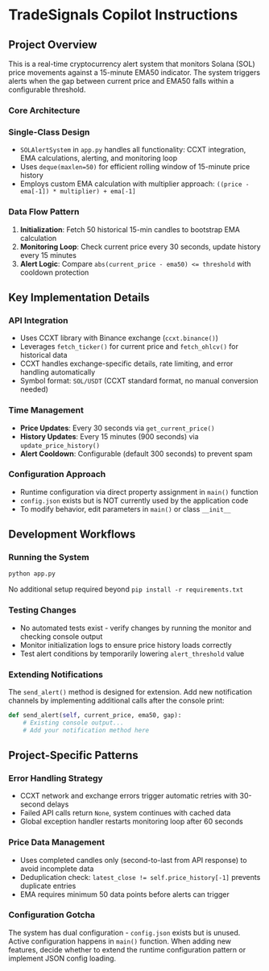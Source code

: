 # TradeSignals Copilot Instructions

## Project Overview
This is a real-time cryptocurrency alert system that monitors Solana (SOL) price movements against a 15-minute EMA50 indicator. The system triggers alerts when the gap between current price and EMA50 falls within a configurable threshold.

### Core Architecture

### Single-Class Design
- `SOLAlertSystem` in `app.py` handles all functionality: CCXT integration, EMA calculations, alerting, and monitoring loop
- Uses `deque(maxlen=50)` for efficient rolling window of 15-minute price history
- Employs custom EMA calculation with multiplier approach: `((price - ema[-1]) * multiplier) + ema[-1]`

### Data Flow Pattern
1. **Initialization**: Fetch 50 historical 15-min candles to bootstrap EMA calculation
2. **Monitoring Loop**: Check current price every 30 seconds, update history every 15 minutes
3. **Alert Logic**: Compare `abs(current_price - ema50) <= threshold` with cooldown protection

## Key Implementation Details

### API Integration
- Uses CCXT library with Binance exchange (`ccxt.binance()`)
- Leverages `fetch_ticker()` for current price and `fetch_ohlcv()` for historical data
- CCXT handles exchange-specific details, rate limiting, and error handling automatically
- Symbol format: `SOL/USDT` (CCXT standard format, no manual conversion needed)

### Time Management
- **Price Updates**: Every 30 seconds via `get_current_price()`
- **History Updates**: Every 15 minutes (900 seconds) via `update_price_history()`
- **Alert Cooldown**: Configurable (default 300 seconds) to prevent spam

### Configuration Approach
- Runtime configuration via direct property assignment in `main()` function
- `config.json` exists but is NOT currently used by the application code
- To modify behavior, edit parameters in `main()` or class `__init__`

## Development Workflows

### Running the System
```bash
python app.py
```
No additional setup required beyond `pip install -r requirements.txt`

### Testing Changes
- No automated tests exist - verify changes by running the monitor and checking console output
- Monitor initialization logs to ensure price history loads correctly
- Test alert conditions by temporarily lowering `alert_threshold` value

### Extending Notifications
The `send_alert()` method is designed for extension. Add new notification channels by implementing additional calls after the console print:

```python
def send_alert(self, current_price, ema50, gap):
    # Existing console output...
    # Add your notification method here
```

## Project-Specific Patterns

### Error Handling Strategy
- CCXT network and exchange errors trigger automatic retries with 30-second delays
- Failed API calls return `None`, system continues with cached data
- Global exception handler restarts monitoring loop after 60 seconds

### Price Data Management
- Uses completed candles only (second-to-last from API response) to avoid incomplete data
- Deduplication check: `latest_close != self.price_history[-1]` prevents duplicate entries
- EMA requires minimum 50 data points before alerts can trigger

### Configuration Gotcha
The system has dual configuration - `config.json` exists but is unused. Active configuration happens in `main()` function. When adding new features, decide whether to extend the runtime configuration pattern or implement JSON config loading.